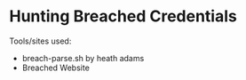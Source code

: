 # Hunting Breached Credentials

Tools/sites used:

* breach-parse.sh by heath adams
* Breached Website

